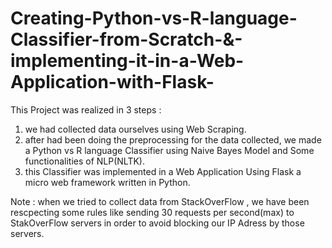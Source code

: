 # Creating-Python-vs-R-language-Classifier-from-Scratch-&-implementing-it-in-a-Web-Application-with-Flask-
This Project was realized in 3 steps : 
1) we had collected data ourselves using Web Scraping.
2) after had been doing the preprocessing for the data collected, we made a Python vs R language Classifier using Naive Bayes Model and Some functionalities of NLP(NLTK).
3) this Classifier was implemented in a Web Application Using Flask a micro web framework written in Python.

Note : when we tried to collect data from StackOverFlow , we have been rescpecting some rules like sending 30 requests per second(max) to StakOverFlow servers in order to avoid blocking our IP Adress by those servers.
